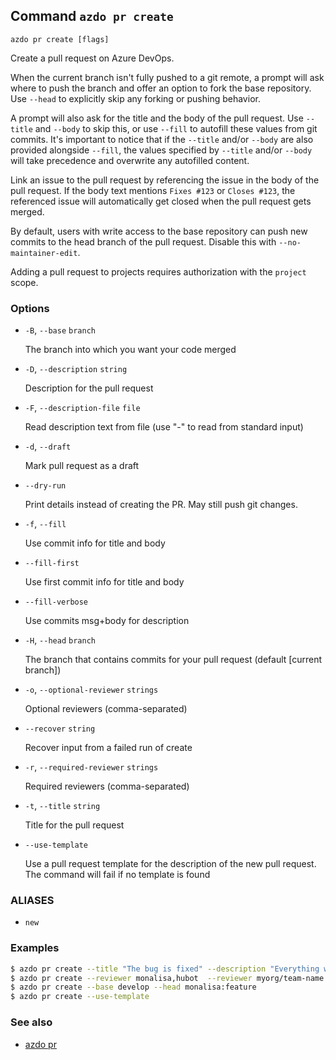 ## Command `azdo pr create`

```
azdo pr create [flags]
```

Create a pull request on Azure DevOps.

When the current branch isn't fully pushed to a git remote, a prompt will ask where
to push the branch and offer an option to fork the base repository. Use `--head` to
explicitly skip any forking or pushing behavior.

A prompt will also ask for the title and the body of the pull request. Use `--title` and
`--body` to skip this, or use `--fill` to autofill these values from git commits.
It's important to notice that if the `--title` and/or `--body` are also provided
alongside `--fill`, the values specified by `--title` and/or `--body` will
take precedence and overwrite any autofilled content.

Link an issue to the pull request by referencing the issue in the body of the pull
request. If the body text mentions `Fixes #123` or `Closes #123`, the referenced issue
will automatically get closed when the pull request gets merged.

By default, users with write access to the base repository can push new commits to the
head branch of the pull request. Disable this with `--no-maintainer-edit`.

Adding a pull request to projects requires authorization with the `project` scope.


### Options


* `-B`, `--base` `branch`

	The branch into which you want your code merged

* `-D`, `--description` `string`

	Description for the pull request

* `-F`, `--description-file` `file`

	Read description text from file (use &#34;-&#34; to read from standard input)

* `-d`, `--draft`

	Mark pull request as a draft

* `--dry-run`

	Print details instead of creating the PR. May still push git changes.

* `-f`, `--fill`

	Use commit info for title and body

* `--fill-first`

	Use first commit info for title and body

* `--fill-verbose`

	Use commits msg&#43;body for description

* `-H`, `--head` `branch`

	The branch that contains commits for your pull request (default [current branch])

* `-o`, `--optional-reviewer` `strings`

	Optional reviewers (comma-separated)

* `--recover` `string`

	Recover input from a failed run of create

* `-r`, `--required-reviewer` `strings`

	Required reviewers (comma-separated)

* `-t`, `--title` `string`

	Title for the pull request

* `--use-template`

	Use a pull request template for the description of the new pull request. The command will fail if no template is found


### ALIASES

- `new`

### Examples

```bash
$ azdo pr create --title "The bug is fixed" --description "Everything works again"
$ azdo pr create --reviewer monalisa,hubot  --reviewer myorg/team-name
$ azdo pr create --base develop --head monalisa:feature
$ azdo pr create --use-template
```

### See also

* [azdo pr](./azdo_pr.md)
